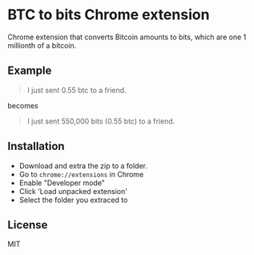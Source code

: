 # BTC to bits Chrome extension
Chrome extension that converts Bitcoin amounts to bits, which are one 1 millionth of a bitcoin.

## Example

>I just sent 0.55 btc to a friend.

becomes

>I just sent 550,000 bits (0.55 btc) to a friend.

## Installation

 - Download and extra the zip to a folder.
 - Go to `chrome://extensions` in Chrome
 - Enable "Developer mode"
 - Click 'Load unpacked extension'
 - Select the folder you extraced to

## License

MIT
